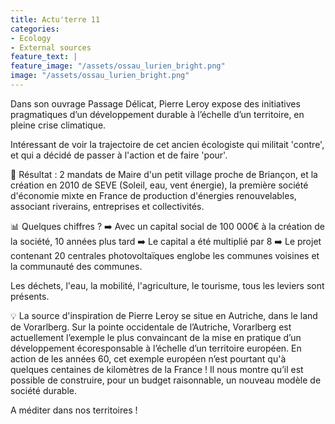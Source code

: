 ```yaml
---
title: Actu'terre 11
categories:
- Ecology
- External sources
feature_text: |
feature_image: "/assets/ossau_lurien_bright.png"
image: "/assets/ossau_lurien_bright.png"
---
```


Dans son ouvrage Passage Délicat, Pierre Leroy expose des initiatives pragmatiques d’un développement durable à l’échelle d’un territoire, en pleine crise climatique.

Intéressant de voir la trajectoire de cet ancien écologiste qui militait 'contre', et qui a décidé de passer à l'action et de faire 'pour'.

🔎 Résultat : 2 mandats de Maire d'un petit village proche de Briançon, et la création en 2010 de SEVE (Soleil, eau, vent énergie), la première société d'économie mixte en France de production d'énergies renouvelables, associant riverains, entreprises et collectivités.  

📊 Quelques chiffres ?
➡️ Avec un capital social de 100 000€ à la création de la société, 10 années plus tard
➡️ Le capital a été multiplié par 8
➡️ Le projet contenant 20 centrales photovoltaïques englobe les communes voisines et la communauté des communes.

Les déchets, l'eau, la mobilité, l'agriculture, le tourisme, tous les leviers sont présents.

💡 La source d'inspiration de Pierre Leroy se situe en Autriche, dans le land de Vorarlberg.
Sur la pointe occidentale de l’Autriche, Vorarlberg est actuellement l’exemple le plus convaincant de la mise en pratique d’un développement écoresponsable à l’échelle d’un territoire européen. 
En action de les années 60, cet exemple européen n’est pourtant qu'à quelques centaines de kilomètres de la France ! 
Il nous montre qu’il est possible de construire, pour un budget raisonnable, un nouveau modèle de société durable.

A méditer dans nos territoires !

